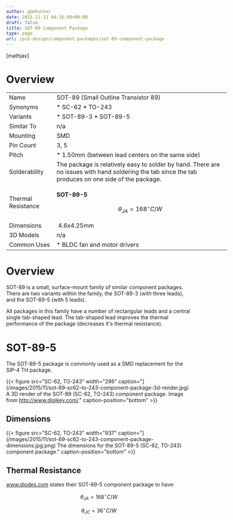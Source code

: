 ```yaml
---
author: gbmhunter
date: 2015-11-11 04:16:09+00:00
draft: false
title: SOT-89 Component Package
type: page
url: /pcb-design/component-packages/sot-89-component-package
---
```


[mathjax]

# Overview

<table style="width: 600px;" ><tbody ><tr >
<td >Name
</td>
<td >SOT-89 (Small Outline Transistor 89)
</td></tr><tr >
<td >Synonyms
</td>
<td >  * SC-62  * TO-243
</td></tr><tr >
<td >Variants
</td>
<td >  * SOT-89-3  * SOT-89-5
</td></tr><tr >
<td >Similar To
</td>
<td >n/a
</td></tr><tr >
<td >Mounting
</td>
<td >SMD
</td></tr><tr >
<td >Pin Count
</td>
<td >3, 5
</td></tr><tr >
<td >Pitch
</td>
<td >  * 1.50mm (between lead centers on the same side)
</td></tr><tr >
<td >Solderability
</td>
<td >The package is relatively easy to solder by hand. There are no issues with hand soldering the tab since the tab produces on one side of the package.
</td></tr><tr >
<td >Thermal Resistance
</td>
<td >

**SOT-89-5**

$$ \theta_{JA} = 168^{\circ}C/W $$

</td></tr><tr >
<td >Dimensions
</td>
<td > 4.6x4.25mm
</td></tr><tr >
<td >3D Models
</td>
<td >n/a
</td></tr><tr >
<td >Common Uses
</td>
<td >  * BLDC fan and motor drivers
</td></tr></tbody></table>

# Overview

SOT-89 is a small, surface-mount family of similar component packages. There are two variants within the family, the SOT-89-3 (with three leads), and the SOT-89-5 (with 5 leads).

All packages in this family have a number of rectangular leads and a central single tab-shaped lead. The tab-shaped lead improves the thermal performance of the package (decreases it's thermal resistance).

# SOT-89-5

The SOT-89-5 package is commonly used as a SMD replacement for the SIP-4 TH package.

{{< figure src="SC-62, TO-243" width="296" caption="](/images/2015/11/sot-89-sc62-to-243-component-package-3d-render.jpg) A 3D render of the SOT-89 (SC-62, TO-243) component package. Image from http://www.digikey.com/." caption-position="bottom" >}}

## Dimensions

{{< figure src="SC-62, TO-243" width="937" caption="](/images/2015/11/sot-89-sc62-to-243-component-package-dimensions.jpg.png) The dimensions for the SOT-89-5 (SC-62, TO-243) component package." caption-position="bottom" >}}

## Thermal Resistance

www.diodes.com states their SOT-89-5 component package to have:

$$ \theta_{JA} = 168^{\circ}C/W $$

$$ \theta_{JC} = 36^{\circ}C/W $$

